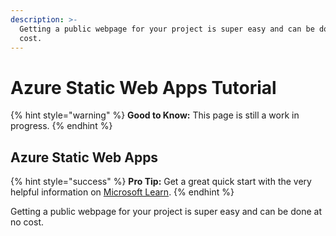 ```yaml
---
description: >-
  Getting a public webpage for your project is super easy and can be done at no
  cost.
---
```


# Azure Static Web Apps Tutorial

{% hint style="warning" %}
**Good to Know:** This page is still a work in progress.
{% endhint %}

## Azure Static Web Apps

{% hint style="success" %}
**Pro Tip:** Get a great quick start with the very helpful information on [Microsoft Learn](https://learn.microsoft.com/en-us/azure/storage/blobs/storage-blob-static-website).
{% endhint %}

Getting a public webpage for your project is super easy and can be done at no cost.
